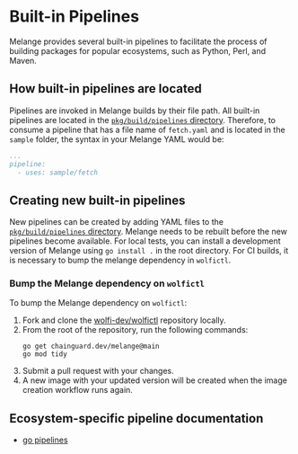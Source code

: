 # Built-in Pipelines

Melange provides several built-in pipelines to facilitate the process of building
packages for popular ecosystems, such as Python, Perl, and Maven.

## How built-in pipelines are located

Pipelines are invoked in Melange builds by their file path. All built-in pipelines
are located in the [`pkg/build/pipelines` directory](/pkg/build/pipelines/).
Therefore, to consume a pipeline that has a file name of `fetch.yaml` and is
located in the `sample` folder, the syntax in your Melange YAML would be:
```yaml
...
pipeline:
  - uses: sample/fetch
```

## Creating new built-in pipelines

New pipelines can be created by adding YAML files to the [`pkg/build/pipelines` directory](/pkg/build/pipelines/).
Melange needs to be rebuilt before the new pipelines become available. For local
tests, you can install a development version of Melange using `go install .` in the
root directory. For CI builds, it is necessary to bump the melange dependency in
`wolfictl`.

### Bump the Melange dependency on `wolfictl`

To bump the Melange dependency on `wolfictl`:
1. Fork and clone the [wolfi-dev/wolfictl](https://github.com/wolfi-dev/wolfictl)
    repository locally.
1. From the root of the repository, run the following commands:
    ```shell
    go get chainguard.dev/melange@main
    go mod tidy
    ```
1. Submit a pull request with your changes.
1. A new image with your updated version will be created when the image creation
    workflow runs again.

## Ecosystem-specific pipeline documentation

* [go pipelines](PIPELINES-GO.md)
